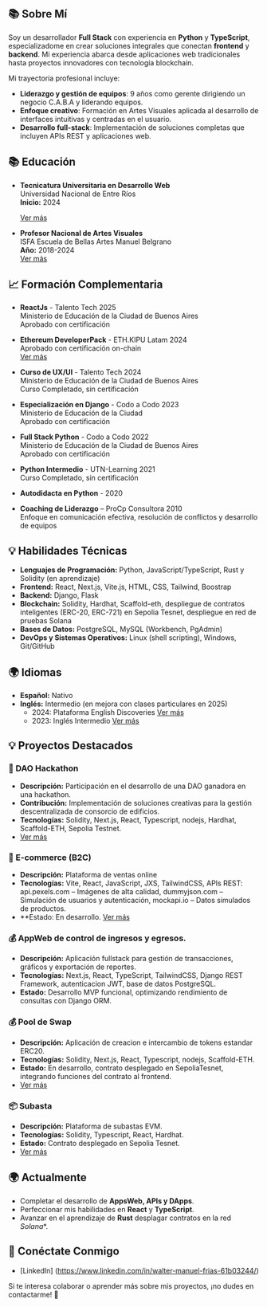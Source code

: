 
## 📚 Sobre Mí
Soy un desarrollador **Full Stack** con experiencia en **Python** y **TypeScript**, especializadome en crear soluciones integrales que conectan **frontend** y **backend**. Mi experiencia abarca desde aplicaciones web tradicionales hasta proyectos innovadores con tecnología blockchain.

Mi trayectoria profesional incluye:
- **Liderazgo y gestión de equipos**: 9 años como gerente dirigiendo un negocio C.A.B.A y liderando equipos.
- **Enfoque creativo**: Formación en Artes Visuales aplicada al desarrollo de interfaces intuitivas y centradas en el usuario.
- **Desarrollo full-stack**: Implementación de soluciones completas que incluyen APIs REST y aplicaciones web.
## 📚 Educación
- **Tecnicatura Universitaria en Desarrollo Web**  
  Universidad Nacional de Entre Ríos  
  **Inicio:** 2024
 
  [Ver más](https://www.uner.edu.ar/)

- **Profesor Nacional de Artes Visuales**  
  ISFA Escuela de Bellas Artes Manuel Belgrano  
  **Año:** 2018-2024  
  [Ver más](https://mbelgrano-caba.infd.edu.ar/)
## 📈 Formación Complementaria
- **ReactJs** - Talento Tech 2025  
  Ministerio de Educación de la Ciudad de Buenos Aires  
  Aprobado con certificación

- **Ethereum DeveloperPack** - ETH.KIPU Latam 2024  
  Aprobado con certificación on-chain  
  [Ver más](https://campus.ethkipu.org/)

- **Curso de UX/UI** - Talento Tech 2024  
  Ministerio de Educación de la Ciudad de Buenos Aires  
  Curso Completado, sin certificación  

- **Especialización en Django** - Codo a Codo 2023  
  Ministerio de Educación de la Ciudad  
  Aprobado con certificación  

- **Full Stack Python** - Codo a Codo 2022  
  Ministerio de Educación de la Ciudad de Buenos Aires  
  Aprobado con certificación  

- **Python Intermedio** - UTN-Learning 2021  
  Curso Completado, sin certificación  

- **Autodidacta en Python** - 2020  

- **Coaching de Liderazgo** – ProCp Consultora 2010  
  Enfoque en comunicación efectiva, resolución de conflictos y desarrollo de equipos

## 💡 Habilidades Técnicas
- **Lenguajes de Programación:** Python, JavaScript/TypeScript, Rust y Solidity (en aprendizaje)
- **Frontend:** React, Next.js, Vite.js, HTML, CSS, Tailwind, Boostrap
- **Backend:** Django, Flask
- **Blockchain:** Solidity, Hardhat, Scaffold-eth, despliegue de contratos inteligentes (ERC-20, ERC-721) en Sepolia Tesnet, despliegue en red de pruebas Solana
- **Bases de Datos:** PostgreSQL, MySQL (Workbench, PgAdmin)
- **DevOps y Sistemas Operativos:** Linux (shell scripting), Windows, Git/GitHub

## 🌍 Idiomas
- **Español:** Nativo
- **Inglés:** Intermedio (en mejora con clases particulares en 2025)
  - 2024: Plataforma English Discoveries [Ver más](https://ed31.engdis.com/cababilingue#)
  - 2023: Inglés Intermedio [Ver más](https://agenciadeaprendizaje.bue.edu.ar/)

## 💡 Proyectos Destacados
### 💪 DAO Hackathon
- **Descripción:** Participación en el desarrollo de una DAO ganadora en una hackathon.
- **Contribución:** Implementación de soluciones creativas para la gestión descentralizada de consorcio de edificios.
- **Tecnologías:** Solidity, Next.js, React, Typescript, nodejs, Hardhat, Scaffold-ETH, Sepolia Testnet.
- [Ver más](https://hackatonbuildingdao.vercel.app/)

### 🛒 E-commerce (B2C)
- **Descripción:** Plataforma de ventas online 
- **Tecnologías:** Vite, React, JavaScript, JXS, TailwindCSS, APIs REST: api.pexels.com – Imágenes de alta calidad, dummyjson.com – Simulación de usuarios y autenticación, mockapi.io – Datos simulados de productos.
- **Estado: En desarrollo. [Ver más](https://graceful-bombolone-1915f7.netlify.app/)

### 💰 AppWeb de control de ingresos y egresos.
- **Descripción:** Aplicación fullstack para gestión de transacciones, gráficos y exportación de reportes.
- **Tecnologías:** Next.js, React, TypeScript, TailwindCSS, Django REST Framework, autenticacion JWT, base de datos PostgreSQL.
- **Estado:** Desarrollo MVP funcional, optimizando rendimiento de consultas con Django ORM.
  
### 💰 Pool de Swap
- **Descripción:** Aplicación de creacion e intercambio de tokens estandar ERC20.
- **Tecnologías:** Solidity, Next.js, React, Typescript, nodejs, Scaffold-ETH.
- **Estado:** En desarrollo, contrato desplegado en SepoliaTesnet, integrando funciones del contrato al frontend.
- [Ver más](https://testnet.routescan.io/address/0x5feDB630272394D23374E5A3b07294FCb76642cC/contract/11155111/code)

### 📦 Subasta 
- **Descripción:** Plataforma de subastas EVM.
- **Tecnologías:** Solidity, Typescript, React, Hardhat.
- **Estado:** Contrato desplegado en Sepolia Tesnet.
-  [Ver más](https://sepolia.scrollscan.com/address/0x0a8b81e1d51f4407ba573b8290361d0aae355c1e#code)


## 🌍 Actualmente
- Completar el desarrollo de **AppsWeb, APIs y DApps**.
- Perfeccionar mis habilidades en **React** y **TypeScript**.
- Avanzar en el aprendizaje de **Rust** desplagar contratos en la red *Solana**.

## 🔗 Conéctate Conmigo
- [LinkedIn] (https://www.linkedin.com/in/walter-manuel-frias-61b03244/)
  

Si te interesa colaborar o aprender más sobre mis proyectos, ¡no dudes en contactarme! 🚀

